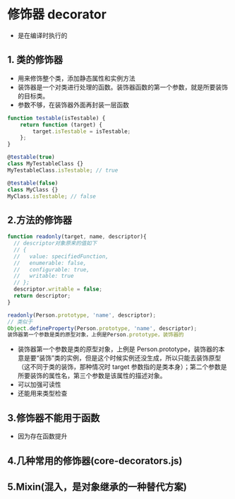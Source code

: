 # 修饰器 decorator

-   是在编译时执行的

## 1. 类的修饰器

-   用来修饰整个类，添加静态属性和实例方法
-   装饰器是一个对类进行处理的函数。装饰器函数的第一个参数，就是所要装饰的目标类。
-   参数不够，在装饰器外面再封装一层函数

```js
function testable(isTestable) {
    return function (target) {
        target.isTestable = isTestable;
    };
}

@testable(true)
class MyTestableClass {}
MyTestableClass.isTestable; // true

@testable(false)
class MyClass {}
MyClass.isTestable; // false
```

## 2.方法的修饰器

```js
function readonly(target, name, descriptor){
  // descriptor对象原来的值如下
  // {
  //   value: specifiedFunction,
  //   enumerable: false,
  //   configurable: true,
  //   writable: true
  // };
  descriptor.writable = false;
  return descriptor;
}

readonly(Person.prototype, 'name', descriptor);
// 类似于
Object.defineProperty(Person.prototype, 'name', descriptor);
装饰器第一个参数是类的原型对象，上例是Person.prototype，装饰器的
```

-   装饰器第一个参数是类的原型对象，上例是 Person.prototype，装饰器的本意是要“装饰”类的实例，但是这个时候实例还没生成，所以只能去装饰原型（这不同于类的装饰，那种情况时 target 参数指的是类本身）；第二个参数是所要装饰的属性名，第三个参数是该属性的描述对象。
-   可以加强可读性
-   还能用来类型检查

## 3.修饰器不能用于函数

-   因为存在函数提升

## 4.几种常用的修饰器(core-decorators.js)

## 5.Mixin(混入，是对象继承的一种替代方案)

